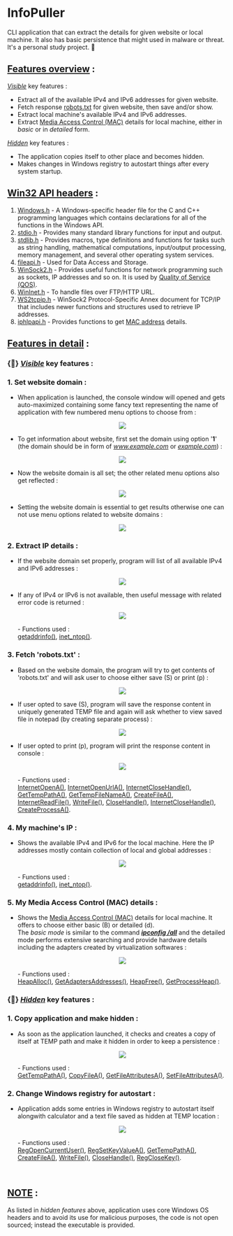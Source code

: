 # InfoPuller
CLI application that can extract the details for given website or local machine. It also has basic persistence that might used in malware or threat. It's a personal study project. 🙂

<h2><u>Features overview</u> :</h2>

<u><i>Visible</i></u> key features : <BR />

- Extract all of the available IPv4 and IPv6 addresses for given website.
- Fetch response <a href="https://developers.google.com/search/docs/advanced/robots/intro">robots.txt</a> for given website, then save and/or show.
- Extract local machine's available IPv4 and IPv6 addresses.
- Extract <a href="https://en.wikipedia.org/wiki/MAC_address">Media Access Control (MAC)</a> details for local machine, either in <i>basic</i> or in <i>detailed</i> form.

<u><i>Hidden</i></u> key features : <BR />

- The application copies itself to other place and becomes hidden.
- Makes changes in Windows registry to autostart things after every system startup.

<h2><u><a href="https://docs.microsoft.com/en-us/windows/win32/api/">Win32</a> API headers</u> :</h2>

<ol>
    <li>
        <a href="https://en.wikipedia.org/wiki/Windows.h">Windows.h</a> - A Windows-specific header file for the C and C++ programming languages which contains declarations for all of the functions in the Windows API.
    </li>
    <li>
        <a href="https://en.wikipedia.org/wiki/C_file_input/output">stdio.h</a> - Provides many standard library functions for input and output.
    </li>
    <li>
        <a href="https://en.wikipedia.org/wiki/C_standard_library">stdlib.h</a> - Provides macros, type definitions and functions for tasks such as string handling, mathematical computations, input/output processing, memory management, and several other operating system services.
    </li>
    <li>
        <a href="https://docs.microsoft.com/en-us/windows/win32/api/fileapi/">fileapi.h</a> - Used for Data Access and Storage.
    </li>
    <li>
        <a href="https://docs.microsoft.com/en-us/windows/win32/api/winsock2/">WinSock2.h</a> - Provides useful functions for network programming such as sockets, IP addresses and so on. It is used by <a href="https://docs.microsoft.com/en-us/windows/win32/api/_qos/">Quality of Service (QOS)</a>.
    </li>
    <li>
        <a href="https://docs.microsoft.com/en-us/windows/win32/api/wininet/">WinInet.h</a> - To handle files over FTP/HTTP URL.
    </li>
    <li>
        <a href="https://docs.microsoft.com/en-us/windows/win32/api/ws2tcpip/">WS2tcpip.h</a> - WinSock2 Protocol-Specific Annex document for TCP/IP that includes newer functions and structures used to retrieve IP addresses.
    </li>
    <li>
        <a href="https://docs.microsoft.com/en-us/windows/win32/api/iphlpapi/">iphlpapi.h</a> - Provides functions to get <a href=https://en.wikipedia.org/wiki/MAC_address">MAC address</a> details.
    </li>
</ol>

<h2><u>Features in detail</u> :</h2>

<h3>{🌟} <u><i>Visible</i></u> key features : </h3>

  <h3><b>1. Set website domain :</b></h3>
  <ul> 
    <li>
        When application is launched, the console window will opened and gets auto-maximized containing some fancy text representing the name of application with few numbered menu options to choose from : <BR />
        <p align="center"><img src="AppScreens/Main_app.png" /></p>
    </li>
    <li>
        To get information about website, first set the domain using option '<b>1</b>' (the domain should be in form of <i><a href="http://www.example.com/">www.example.com</a></i> or <i><a href="http://www.example.com/">example.com</a></i>) : <BR />
        <p align="center"><img src="AppScreens/Main_app.png" /></p>
    </li>
    <li>
        Now the website domain is all set; the other related menu options also get reflected : <BR />
        <p align="center"><img src="AppScreens/Main_app.png" /></p>
    </li>
    <li>
        Setting the website domain is essential to get results otherwise one can not use menu options related to website domains : <BR />
        <p align="center"><img src="AppScreens/Main_app.png" /></p>
    </li>
  </ul>

  <h3><b>2. Extract IP details :</b></h3>
  <ul>
    <li>
        If the website domain set properly, program will list of all available IPv4 and IPv6 addresses : <BR />
        <p align="center"><img src="AppScreens/Main_app.png" /></p>
    </li>
    <li>
        If any of IPv4 or IPv6 is not available, then useful message with related error code is returned : <BR />
        <p align="center"><img src="AppScreens/Main_app.png" /></p>
        - Functions used : <BR />
        <a href="https://docs.microsoft.com/en-us/windows/win32/api/ws2tcpip/nf-ws2tcpip-getaddrinfo">getaddrinfo()</a>,
        <a href="https://docs.microsoft.com/en-us/windows/win32/api/ws2tcpip/nf-ws2tcpip-inet_ntop">inet_ntop()</a>.
    </li>
  </ul>

  <h3><b>3. Fetch 'robots.txt' :</b></h3>
  <ul>
    <li>
        Based on the website domain, the program will try to get contents of 'robots.txt' and will ask user to choose either save (S) or print (p) : <BR />
        <p align="center"><img src="AppScreens/Main_app.png" /></p>
    </li>
    <li>
        If user opted to save (S), program will save the response content in uniquely generated TEMP file and again will ask whether to view saved file in notepad (by creating separate process) : <BR />
        <p align="center"><img src="AppScreens/Main_app.png" /></p>
    </li>
    <li>
        If user opted to print (p), program will print the response content in console : <BR />
        <p align="center"><img src="AppScreens/Main_app.png" /></p>
        - Functions used : <BR />
        <a href="https://docs.microsoft.com/en-us/windows/win32/api/wininet/nf-wininet-internetopena">InternetOpenA()</a>,
        <a href="https://docs.microsoft.com/en-us/windows/win32/api/wininet/nf-wininet-internetopenurla">InternetOpenUrlA()</a>,
        <a href="https://docs.microsoft.com/en-us/windows/win32/api/wininet/nf-wininet-internetclosehandle">InternetCloseHandle()</a>,
        <a href="https://docs.microsoft.com/en-us/windows/win32/api/fileapi/nf-fileapi-gettemppatha">GetTempPathA()</a>,
        <a href="https://docs.microsoft.com/en-us/windows/win32/api/fileapi/nf-fileapi-gettempfilenamea">GetTempFileNameA()</a>,
        <a href="https://docs.microsoft.com/en-us/windows/win32/api/fileapi/nf-fileapi-createfilea">CreateFileA()</a>,
        <a href="https://docs.microsoft.com/en-us/windows/win32/api/wininet/nf-wininet-internetreadfile">InternetReadFile()</a>,
        <a href="https://docs.microsoft.com/en-us/windows/win32/api/fileapi/nf-fileapi-writefile">WriteFile()</a>,
        <a href="https://docs.microsoft.com/en-us/windows/win32/api/handleapi/nf-handleapi-closehandle">CloseHandle()</a>,
        <a href="https://docs.microsoft.com/en-us/windows/win32/api/wininet/nf-wininet-internetclosehandle">InternetCloseHandle()</a>,
        <a href="https://docs.microsoft.com/en-us/windows/win32/api/processthreadsapi/nf-processthreadsapi-createprocessa">CreateProcessA()</a>.
    </li>
  </ul>

  <h3><b>4. My machine's IP :</b></h3>
  <ul>
    <li>
        Shows the available IPv4 and IPv6 for the local machine. Here the IP addresses mostly contain collection of local and global addresses : <BR />
        <p align="center"><img src="AppScreens/Main_app.png" /></p>
        - Functions used : <BR />
        <a href="https://docs.microsoft.com/en-us/windows/win32/api/ws2tcpip/nf-ws2tcpip-getaddrinfo">getaddrinfo()</a>,
        <a href="https://docs.microsoft.com/en-us/windows/win32/api/ws2tcpip/nf-ws2tcpip-inet_ntop">inet_ntop()</a>.
    </li>
  </ul>

  <h3><b>5. My Media Access Control (MAC) details :</b></h3>
  <ul>
    <li>
        Shows the <a href="https://en.wikipedia.org/wiki/MAC_address">Media Access Control (MAC)</a> details for local machine. It offers to choose either basic (B) or detailed (d). <BR /> 
        The <i>basic mode</i> is similar to the command <b><i><u>ipconfig /all</u></i></b> and the detailed mode performs extensive searching and provide hardware details including the adapters created by virtualization softwares : <BR />
        <p align="center"><img src="AppScreens/Main_app.png" /></p>
        - Functions used : <BR />
        <a href="https://docs.microsoft.com/en-us/windows/win32/api/heapapi/nf-heapapi-heapalloc">HeapAlloc()</a>,
        <a href="https://docs.microsoft.com/en-us/windows/win32/api/iphlpapi/nf-iphlpapi-getadaptersaddresses">GetAdaptersAddresses()</a>,
        <a href="https://docs.microsoft.com/en-us/windows/win32/api/heapapi/nf-heapapi-heapfree">HeapFree()</a>,
        <a href="https://docs.microsoft.com/en-us/windows/win32/api/heapapi/nf-heapapi-getprocessheap">GetProcessHeap()</a>.
    </li>
  </ul>

<h3>{🌟} <u><i>Hidden</i></u> key features : </h3>

  <h3><b>1. Copy application and make hidden :</b></h3>
  <ul>
    <li>
        As soon as the application launched, it checks and creates a copy of itself at TEMP path and make it hidden in order to keep a persistence :
        <p align="center"><img src="AppScreens/Main_app.png" /></p>
        - Functions used : <BR />
        <a href="https://docs.microsoft.com/en-us/windows/win32/api/fileapi/nf-fileapi-gettemppatha">GetTempPathA()</a>,
        <a href="https://docs.microsoft.com/en-us/windows/win32/api/winbase/nf-winbase-copyfilea">CopyFileA()</a>,
        <a href="https://docs.microsoft.com/en-us/windows/win32/api/fileapi/nf-fileapi-getfileattributesa">GetFileAttributesA()</a>,
        <a href="https://docs.microsoft.com/en-us/windows/win32/api/fileapi/nf-fileapi-setfileattributesa">SetFileAttributesA()</a>.
    </li>
  </ul>

  <h3><b>2. Change Windows registry for autostart :</b></h3>
  <ul>
    <li>
        Application adds some entries in Windows registry to autostart itself alongwith calculator and a text file saved as hidden at TEMP location : <BR />
        <p align="center"><img src="AppScreens/Main_app.png" /></p>
        - Functions used : <BR />
        <a href="https://docs.microsoft.com/en-us/windows/win32/api/winreg/nf-winreg-regopencurrentuser">RegOpenCurrentUser()</a>,
        <a href="https://docs.microsoft.com/en-us/windows/win32/api/winreg/nf-winreg-regsetkeyvaluea">RegSetKeyValueA()</a>,
        <a href="https://docs.microsoft.com/en-us/windows/win32/api/fileapi/nf-fileapi-gettemppatha">GetTempPathA()</a>,
        <a href="https://docs.microsoft.com/en-us/windows/win32/api/fileapi/nf-fileapi-createfilea">CreateFileA()</a>,
        <a href="https://docs.microsoft.com/en-us/windows/win32/api/fileapi/nf-fileapi-writefile">WriteFile()</a>,
        <a href="https://docs.microsoft.com/en-us/windows/win32/api/handleapi/nf-handleapi-closehandle">CloseHandle()</a>,
        <a href="https://docs.microsoft.com/en-us/windows/win32/api/winreg/nf-winreg-regclosekey">RegCloseKey()</a>.
    </li>
  </ul>

<BR />
<h2><u>NOTE</u> :</h2>
As listed in <i>hidden features</i> above, application uses core Windows OS headers and to avoid its use for malicious purposes, the code is not open sourced; instead the executable is provided.  <BR />
